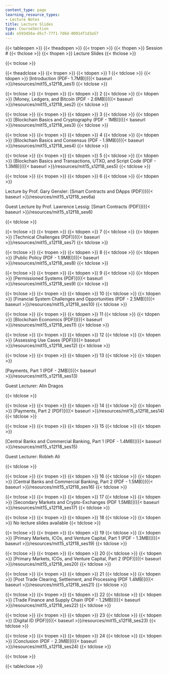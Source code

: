 ```yaml
---
content_type: page
learning_resource_types:
- Lecture Notes
title: Lecture Slides
type: CourseSection
uid: e593456a-d5c7-77f1-7d6d-00914f1d3a57
---
```


{{< tableopen >}}
{{< theadopen >}}
{{< tropen >}}
{{< thopen >}}
Session #
{{< thclose >}}
{{< thopen >}}
Lecture Slides
{{< thclose >}}

{{< trclose >}}

{{< theadclose >}}
{{< tropen >}}
{{< tdopen >}}
1
{{< tdclose >}}
{{< tdopen >}}
[Introduction (PDF- 1.7MB)]({{< baseurl >}}/resources/mit15_s12f18_ses1)
{{< tdclose >}}

{{< trclose >}}
{{< tropen >}}
{{< tdopen >}}
2
{{< tdclose >}}
{{< tdopen >}}
[Money, Ledgers, and Bitcoin (PDF - 2.6MB)]({{< baseurl >}}/resources/mit15_s12f18_ses2)
{{< tdclose >}}

{{< trclose >}}
{{< tropen >}}
{{< tdopen >}}
3
{{< tdclose >}}
{{< tdopen >}}
[Blockchain Basics and Cryptography (PDF - 1MB)]({{< baseurl >}}/resources/mit15_s12f18_ses3)
{{< tdclose >}}

{{< trclose >}}
{{< tropen >}}
{{< tdopen >}}
4
{{< tdclose >}}
{{< tdopen >}}
[Blockchain Basics and Consensus (PDF - 1.9MB)]({{< baseurl >}}/resources/mit15_s12f18_ses4)
{{< tdclose >}}

{{< trclose >}}
{{< tropen >}}
{{< tdopen >}}
5
{{< tdclose >}}
{{< tdopen >}}
[Blockchain Basics and Transactions, UTXO, and Script Code (PDF - 1.3MB)]({{< baseurl >}}/resources/mit15_s12f18_ses5)
{{< tdclose >}}

{{< trclose >}}
{{< tropen >}}
{{< tdopen >}}
6
{{< tdclose >}}
{{< tdopen >}}


Lecture by Prof. Gary Gensler: [Smart Contracts and DApps (PDF)]({{< baseurl >}}/resources/mit15_s12f18_ses6a)

Guest Lecture by Prof. Lawrence Lessig: [Smart Contracts (PDF)]({{< baseurl >}}/resources/mit15_s12f18_ses6) 


{{< tdclose >}}

{{< trclose >}}
{{< tropen >}}
{{< tdopen >}}
7
{{< tdclose >}}
{{< tdopen >}}
[Technical Challenges (PDF)]({{< baseurl >}}/resources/mit15_s12f18_ses7)
{{< tdclose >}}

{{< trclose >}}
{{< tropen >}}
{{< tdopen >}}
8
{{< tdclose >}}
{{< tdopen >}}
[Public Policy (PDF - 1.9MB)]({{< baseurl >}}/resources/mit15_s12f18_ses8)
{{< tdclose >}}

{{< trclose >}}
{{< tropen >}}
{{< tdopen >}}
9
{{< tdclose >}}
{{< tdopen >}}
[Permissioned Systems (PDF)]({{< baseurl >}}/resources/mit15_s12f18_ses9)
{{< tdclose >}}

{{< trclose >}}
{{< tropen >}}
{{< tdopen >}}
10
{{< tdclose >}}
{{< tdopen >}}
[Financial System Challenges and Opportunities (PDF - 2.5MB)]({{< baseurl >}}/resources/mit15_s12f18_ses10)
{{< tdclose >}}

{{< trclose >}}
{{< tropen >}}
{{< tdopen >}}
11
{{< tdclose >}}
{{< tdopen >}}
[Blockchain Economics (PDF)]({{< baseurl >}}/resources/mit15_s12f18_ses11)
{{< tdclose >}}

{{< trclose >}}
{{< tropen >}}
{{< tdopen >}}
12
{{< tdclose >}}
{{< tdopen >}}
[Assessing Use Cases (PDF)]({{< baseurl >}}/resources/mit15_s12f18_ses12)
{{< tdclose >}}

{{< trclose >}}
{{< tropen >}}
{{< tdopen >}}
13
{{< tdclose >}}
{{< tdopen >}}


[Payments, Part 1 (PDF - 2MB)]({{< baseurl >}}/resources/mit15_s12f18_ses13)

Guest Lecturer: Alin Dragos


{{< tdclose >}}

{{< trclose >}}
{{< tropen >}}
{{< tdopen >}}
14
{{< tdclose >}}
{{< tdopen >}}
[Payments, Part 2 (PDF)]({{< baseurl >}}/resources/mit15_s12f18_ses14)
{{< tdclose >}}

{{< trclose >}}
{{< tropen >}}
{{< tdopen >}}
15
{{< tdclose >}}
{{< tdopen >}}


[Central Banks and Commercial Banking, Part 1 (PDF - 1.4MB)]({{< baseurl >}}/resources/mit15_s12f18_ses15)

Guest Lecturer: Robleh Ali


{{< tdclose >}}

{{< trclose >}}
{{< tropen >}}
{{< tdopen >}}
16
{{< tdclose >}}
{{< tdopen >}}
[Central Banks and Commercial Banking, Part 2 (PDF - 1.5MB)]({{< baseurl >}}/resources/mit15_s12f18_ses16)
{{< tdclose >}}

{{< trclose >}}
{{< tropen >}}
{{< tdopen >}}
17
{{< tdclose >}}
{{< tdopen >}}
[Secondary Markets and Crypto-Exchanges (PDF 1.5MB)]({{< baseurl >}}/resources/mit15_s12f18_ses17)
{{< tdclose >}}

{{< trclose >}}
{{< tropen >}}
{{< tdopen >}}
18
{{< tdclose >}}
{{< tdopen >}}
No lecture slides available
{{< tdclose >}}

{{< trclose >}}
{{< tropen >}}
{{< tdopen >}}
19
{{< tdclose >}}
{{< tdopen >}}
﻿[Primary Markets, ICOs, and Venture Capital﻿, Part 1 (PDF - 1.3MB)]({{< baseurl >}}/resources/mit15_s12f18_ses19)
{{< tdclose >}}

{{< trclose >}}
{{< tropen >}}
{{< tdopen >}}
20
{{< tdclose >}}
{{< tdopen >}}
[Primary Markets, ICOs, and Venture Capital, Part 2 (PDF)]({{< baseurl >}}/resources/mit15_s12f18_ses20) 
{{< tdclose >}}

{{< trclose >}}
{{< tropen >}}
{{< tdopen >}}
21
{{< tdclose >}}
{{< tdopen >}}
[Post Trade Clearing, Settlement, and Processing (PDF 1.4MB)]({{< baseurl >}}/resources/mit15_s12f18_ses21)
{{< tdclose >}}

{{< trclose >}}
{{< tropen >}}
{{< tdopen >}}
22
{{< tdclose >}}
{{< tdopen >}}
[Trade Finance and Supply Chain (PDF - 1.2MB)]({{< baseurl >}}/resources/mit15_s12f18_ses22)
{{< tdclose >}}

{{< trclose >}}
{{< tropen >}}
{{< tdopen >}}
23
{{< tdclose >}}
{{< tdopen >}}
[Digital ID (PDF)]({{< baseurl >}}/resources/mit15_s12f18_ses23)
{{< tdclose >}}

{{< trclose >}}
{{< tropen >}}
{{< tdopen >}}
24
{{< tdclose >}}
{{< tdopen >}}
[Conclusion (PDF - 2.3MB)]({{< baseurl >}}/resources/mit15_s12f18_ses24)
{{< tdclose >}}

{{< trclose >}}

{{< tableclose >}}